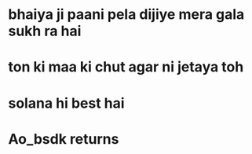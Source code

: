 # bhaiya ji paani pela dijiye mera gala sukh ra hai 
# ton ki maa ki chut agar ni jetaya toh 

# solana hi best hai 

# Ao_bsdk returns
